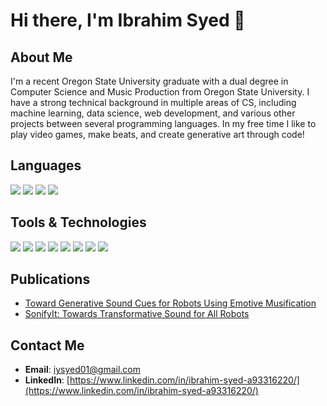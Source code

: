 # Hi there, I'm Ibrahim Syed 👋

## About Me
<p>
I'm a recent Oregon State University graduate with a dual degree in Computer Science and Music Production from Oregon State University. I have a strong technical background in multiple areas of CS, including machine learning, data science, web development, and various other projects between several programming languages. In my free time I like to play video games, make beats, and create generative art through code!
</p>

## Languages
<p>
    <img src="https://img.shields.io/badge/python-3670A0?style=for-the-badge&logo=python&logoColor=ffdd54"/>
    <img src="https://img.shields.io/badge/javascript-%23323330.svg?style=for-the-badge&logo=javascript&logoColor=%23F7DF1E"/>
    <img src="https://img.shields.io/badge/typescript-%23007ACC.svg?style=for-the-badge&logo=typescript&logoColor=white">
    <img src="https://img.shields.io/badge/c++-%2300599C.svg?style=for-the-badge&logo=c%2B%2B&logoColor=white"/>
</p>

## Tools & Technologies
<p>
    <img src="https://img.shields.io/badge/MongoDB-%234ea94b.svg?style=for-the-badge&logo=mongodb&logoColor=white">
    <img src="https://img.shields.io/badge/figma-%23F24E1E.svg?style=for-the-badge&logo=figma&logoColor=white">
    <img src="https://img.shields.io/badge/p5.js-ED225D?style=for-the-badge&logo=p5.js&logoColor=FFFFFF">
    <img src="https://img.shields.io/badge/react-%2320232a.svg?style=for-the-badge&logo=react&logoColor=%2361DAFB">
    <img src="https://img.shields.io/badge/netlify-%23000000.svg?style=for-the-badge&logo=netlify&logoColor=#00C7B7">
    <img src="https://img.shields.io/badge/numpy-%23013243.svg?style=for-the-badge&logo=numpy&logoColor=white">
    <img src="https://img.shields.io/badge/pandas-%23150458.svg?style=for-the-badge&logo=pandas&logoColor=white">
    <img src="https://img.shields.io/badge/scikit--learn-%23F7931E.svg?style=for-the-badge&logo=scikit-learn&logoColor=white">
</p>

## Publications
- [Toward Generative Sound Cues for Robots Using Emotive Musification](https://www.semanticscholar.org/paper/Toward-Generative-Sound-Cues-for-Robots-Using-Syed-Fick/808084a9edef2391b4b4043d4362fd85dbe2d998)
- [SonifyIt: Towards Transformative Sound for All Robots](https://www.semanticscholar.org/paper/SonifyIt%3A-Towards-Transformative-Sound-for-All-Zhang-Sigafoos/2e8d4a87134ceea7f165e3fcd56ee199db4d7af9)

## Contact Me
- **Email**: iysyed01@gmail.com
- **LinkedIn**: [https://www.linkedin.com/in/ibrahim-syed-a93316220/](https://www.linkedin.com/in/ibrahim-syed-a93316220/)